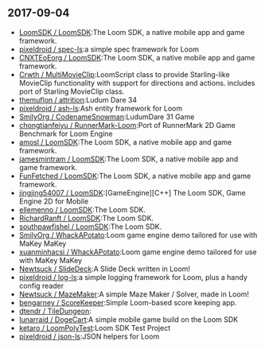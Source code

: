 ## 2017-09-04

* [LoomSDK / LoomSDK](https://github.com/LoomSDK/LoomSDK):The Loom SDK, a native mobile app and game framework.
* [pixeldroid / spec-ls](https://github.com/pixeldroid/spec-ls):a simple spec framework for Loom
* [CNXTEoEorg / LoomSDK](https://github.com/CNXTEoEorg/LoomSDK):The Loom SDK, a native mobile app and game framework.
* [Crwth / MultiMovieClip](https://github.com/Crwth/MultiMovieClip):LoomScript class to provide Starling-like MovieClip functionality with support for directions and actions. includes port of Starling MovieClip class.
* [themuflon / attrition](https://github.com/themuflon/attrition):Ludum Dare 34
* [pixeldroid / ash-ls](https://github.com/pixeldroid/ash-ls):Ash entity framework for Loom
* [SmilyOrg / CodenameSnowman](https://github.com/SmilyOrg/CodenameSnowman):LudumDare 31 Game
* [chongtianfeiyu / RunnerMark-Loom](https://github.com/chongtianfeiyu/RunnerMark-Loom):Port of RunnerMark 2D Game Benchmark for Loom Engine
* [amosl / LoomSDK](https://github.com/amosl/LoomSDK):The Loom SDK, a native mobile app and game framework.
* [jamesmintram / LoomSDK](https://github.com/jamesmintram/LoomSDK):The Loom SDK, a native mobile app and game framework.
* [FunFetched / LoomSDK](https://github.com/FunFetched/LoomSDK):The Loom SDK, a native mobile app and game framework.
* [jingjing54007 / LoomSDK](https://github.com/jingjing54007/LoomSDK):[GameEngine][C++] The Loom SDK, Game Engine 2D for Mobile
* [ellemenno / LoomSDK](https://github.com/ellemenno/LoomSDK):The Loom SDK.
* [RichardRanft / LoomSDK](https://github.com/RichardRanft/LoomSDK):The Loom SDK.
* [southpawfishel / LoomSDK](https://github.com/southpawfishel/LoomSDK):The Loom SDK.
* [SmilyOrg / WhackAPotato](https://github.com/SmilyOrg/WhackAPotato):Loom game engine demo tailored for use with MaKey MaKey
* [xuanminhacsi / WhackAPotato](https://github.com/xuanminhacsi/WhackAPotato):Loom game engine demo tailored for use with MaKey MaKey
* [Newtsuck / SlideDeck](https://github.com/Newtsuck/SlideDeck):A Slide Deck written in Loom!
* [pixeldroid / log-ls](https://github.com/pixeldroid/log-ls):a simple logging framework for Loom, plus a handy config reader
* [Newtsuck / MazeMaker](https://github.com/Newtsuck/MazeMaker):A simple Maze Maker / Solver, made in Loom!
* [bengarney / ScoreKeeper](https://github.com/bengarney/ScoreKeeper):Simple Loom-based score keeping app.
* [dtendr / TileDungeon](https://github.com/dtendr/TileDungeon):
* [lunarraid / DogeCart](https://github.com/lunarraid/DogeCart):A simple mobile game build on the Loom SDK
* [ketaro / LoomPolyTest](https://github.com/ketaro/LoomPolyTest):Loom SDK Test Project
* [pixeldroid / json-ls](https://github.com/pixeldroid/json-ls):JSON helpers for Loom
